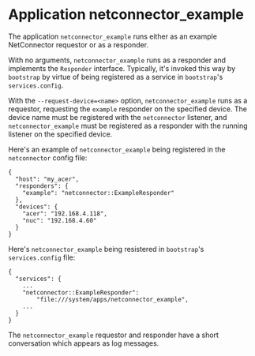 # Application netconnector_example

The application `netconnector_example` runs either as an example NetConnector
requestor or as a responder.

With no arguments, `netconnector_example` runs as a responder and implements
the `Responder` interface. Typically, it's invoked this way by `bootstrap` by
virtue of being registered as a service in `bootstrap`'s `services.config`.

With the `--request-device=<name>` option, `netconnector_example` runs as a
requestor, requesting the `example` responder on the specified device. The
device name must be registered with the `netconnector` listener, and
`netconnector_example` must be registered as a responder with the running
listener on the specified device.

Here's an example of `netconnector_example` being registered in the
`netconnector` config file:

    {
      "host": "my_acer",
      "responders": {
        "example": "netconnector::ExampleResponder"
      },
      "devices": {
        "acer": "192.168.4.118",
        "nuc": "192.168.4.60"
      }
    }

Here's `netconnector_example` being resistered in `bootstrap`'s
`services.config` file:

    {
      "services": {
        ...
        "netconnector::ExampleResponder":
            "file:///system/apps/netconnector_example",
        ...
      }
    }

The `netconnector_example` requestor and responder have a short conversation
which appears as log messages.
